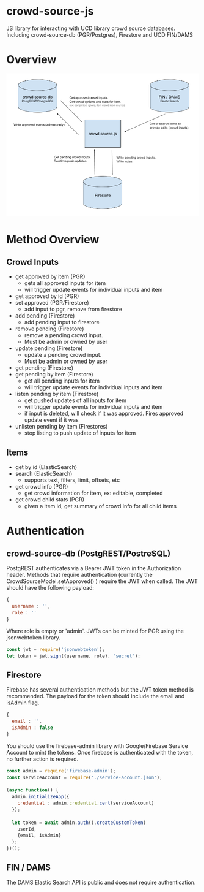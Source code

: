 # crowd-source-js
JS library for interacting with UCD library crowd source databases.  Including crowd-source-db (PGR/Postgres), Firestore and UCD FIN/DAMS

# Overview

![crowd-source-js overview](./docs/crowd-source-js-overview.png)

# Method Overview

## Crowd Inputs
- get approved by item (PGR)
  - gets all approved inputs for item
  - will trigger update events for individual inputs and item
- get approved by id (PGR)
- set approved (PGR/Firestore)
  - add input to pgr, remove from firestore
- add pending (Firestore)
  - add pending input to firestore
- remove pending (Firestore)
  - remove a pending crowd input.  
  - Must be admin or owned by user
- update pending (Firestore)
  - update a pending crowd input.  
  - Must be admin or owned by user
- get pending (Firestore)
- get pending by item (Firestore)
  - get all pending inputs for item
  - will trigger update events for individual inputs and item
- listen pending by item (Firestore)
  - get pushed updates of all inputs for item
  - will trigger update events for individual inputs and item
  - if input is deleted, will check if it was approved.  Fires approved update event if it was 
- unlisten pending by item (Firestores)
  - stop listing to push update of inputs for item

## Items
- get by id (ElasticSearch)
- search (ElasticSearch)
  - supports text, filters, limit, offsets, etc
- get crowd info (PGR)
  - get crowd information for item, ex: editable, completed
- get crowd child stats (PGR)
  - given a item id, get summary of crowd info for all child items

# Authentication

## crowd-source-db (PostgREST/PostreSQL)

PostgREST authenticates via a Bearer JWT token in the Authorization header.  Methods that require authentication (currently the CrowdSourceModel.setApproved() ) require the JWT when called.  The JWT should have the following payload:

```js
{
  username : '',
  role : ''
}
```

Where role is empty or 'admin'.  JWTs can be minted for PGR using the jsonwebtoken library.

```js
const jwt = require('jsonwebtoken');
let token = jwt.sign({username, role}, 'secret');
```

## Firestore

Firebase has several authentication methods but the JWT token method is recommended.  The payload for the token should include the email and isAdmin flag.

```js
{
  email : '', 
  isAdmin : false
}
```

You should use the firebase-admin library with Google/Firebase Service Account to mint the tokens.  Once firebase is authenticated with the token, no further action is required.

```js
const admin = require('firebase-admin');
const serviceAccount = require('./service-account.json');

(async function() {
  admin.initializeApp({
    credential : admin.credential.cert(serviceAccount)
  });

  let token = await admin.auth().createCustomToken(
    userId,
    {email, isAdmin}
  );
})();
```

## FIN / DAMS

The DAMS Elastic Search API is public and does not require authentication.